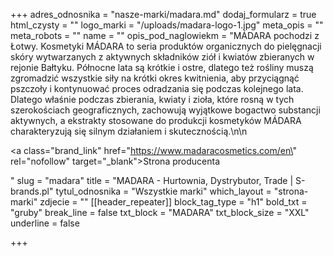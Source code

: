+++
adres_odnosnika = "nasze-marki/madara.md"
dodaj_formularz = true
html_czysty = ""
logo_marki = "/uploads/madara-logo-1.jpg"
meta_opis = ""
meta_robots = ""
name = ""
opis_pod_naglowiekm = "MÁDARA pochodzi z Łotwy. Kosmetyki MÁDARA to seria produktów organicznych do pielęgnacji skóry wytwarzanych z aktywnych składników ziół i kwiatów zbieranych w rejonie Bałtyku. Północne lata są krótkie i ostre, dlatego też rośliny muszą zgromadzić wszystkie siły na krótki okres kwitnienia, aby przyciągnąć pszczoły i kontynuować proces odradzania się podczas kolejnego lata. Dlatego właśnie podczas zbierania, kwiaty i zioła, które rosną w tych szerokościach geograficznych, zachowują wyjątkowe bogactwo substancji aktywnych, a ekstrakty stosowane do produkcji kosmetyków MÁDARA charakteryzują się silnym działaniem i skutecznością.\n\n    <p><a class=\"brand_link\" href=\"https://www.madaracosmetics.com/en\" rel=\"nofollow\" target=\"_blank\">Strona producenta</a></p>"
slug = "madara"
title = "MADARA - Hurtownia, Dystrybutor, Trade | S-brands.pl"
tytul_odnosnika = "Wszystkie marki"
which_layout = "strona-marki"
zdjecie = ""
[[header_repeater]]
block_tag_type = "h1"
bold_txt = "gruby"
break_line = false
txt_block = "MADARA"
txt_block_size = "XXL"
underline = false

+++
